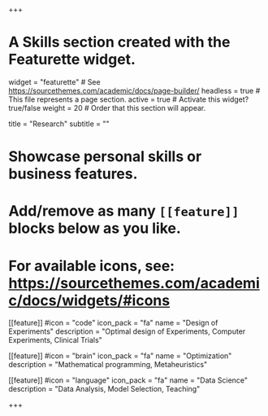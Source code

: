 +++
# A Skills section created with the Featurette widget.
widget = "featurette"  # See https://sourcethemes.com/academic/docs/page-builder/
headless = true  # This file represents a page section.
active = true  # Activate this widget? true/false
weight = 20  # Order that this section will appear.

title = "Research"
subtitle = ""

# Showcase personal skills or business features.
# 
# Add/remove as many `[[feature]]` blocks below as you like.
# 
# For available icons, see: https://sourcethemes.com/academic/docs/widgets/#icons

[[feature]]
  #icon = "code"
  icon_pack = "fa"
  name = "Design of Experiments"
  description = "Optimal design of Experiments, Computer Experiments, Clinical Trials"
  
[[feature]]
  #icon = "brain"
  icon_pack = "fa"
  name = "Optimization"
  description = "Mathematical programming, Metaheuristics"  
  
[[feature]]
  #icon = "language"
  icon_pack = "fa"
  name = "Data Science"
  description = "Data Analysis, Model Selection, Teaching"

+++
